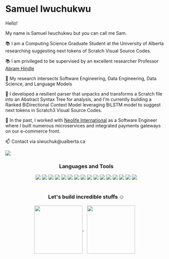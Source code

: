<h1>Samuel Iwuchukwu</h1>
<p>Hello!</p>
<p>My name is Samuel Iwuchukwu but you can call me Sam.</p>
<p>📚 I am a Computing Science Graduate Student at the University of Alberta researching suggesting next tokens of Scratch Visual Source Codes.</p>
<p>📚 I am privileged to be supervised by an excellent researcher Professor <a href = "https://softwareprocess.es/homepage/index.html">Abram Hindle</a></p>
<p>👀 My research intersects Software Engineering, Data Engineering, Data Science, and Language Models<p>
<p>💞️ I developed a resilient parser that unpacks and transforms a Scratch file into an Abstract Syntax Tree for analysis, and I'm currently building a Ranked BiDirectional Context Model leveraging BiLSTM model to suggest next tokens in Scratch3 Visual Source Codes.</p>
<p>💞️ In the past, I worked with <a href = "https://www.neolife.com/">Neolife International</a> as a Software Engineer where I built numerous microservices and integrated payments gateways on our e-commerce front.<p>
<p>📫 Contact via siwuchuk@ualberta.ca</p>


<!--[![Hits](https://hits.seeyoufarm.com/api/count/incr/badge.svg?url=https%3A%2F%2Fgithub.com%2FUncleSamTech&count_bg=%2379C83D&title_bg=%23555555&icon=&icon_color=%23E7E7E7&title=hits&edge_flat=false)](https://hits.seeyoufarm.com)-->

<a href="https://hits.seeyoufarm.com"><img src="https://hits.seeyoufarm.com/api/count/incr/badge.svg?url=https%3A%2F%2Fgithub.com%2FUncleSamTech&count_bg=%2379C83D&title_bg=%23555555&icon=&icon_color=%23E7E7E7&title=hits&edge_flat=false"/></a>

<h3 align="center">Languages and Tools</h3>

<div align="center">
	<img src="https://img.shields.io/badge/Python-3776AB?style=flat&logo=Python&logoColor=white" />
	<img src="https://img.shields.io/badge/Java-F7DF1E?style=flat&logo=Java&logoColor=white" />
	<img src="https://img.shields.io/badge/Kotlin-7F52FF?style=flat&logo=Kotlin&logoColor=white"/>
	<img src="https://img.shields.io/badge/HTML5-E34F26?style=flat&logo=HTML5&logoColor=white" />
	<img src="https://img.shields.io/badge/CSS3-1572B6?style=flat&logo=CSS3&logoColor=white" />
	<img src="https://img.shields.io/badge/JavaScript-F7DF1E?style=flat&logo=JavaScript&logoColor=white" />
	<img src="https://img.shields.io/badge/React-61DAFB?style=flat&logo=React&logoColor=white" />
	<img src="https://img.shields.io/badge/AndroidStudio-3DDC84?style=flat&logo=AndroidStudio&logoColor=white" />
  <img src="https://img.shields.io/badge/C%23-239120?style=for-the-badge&logo=c-sharp&logoColor=white"/>
  <img src = "https://img.shields.io/badge/SQL-4479A1?style=for-the-badge&logo=sql&logoColor=white">
  <img src = "https://img.shields.io/badge/SQLite-003B57?style=for-the-badge&logo=sqlite&logoColor=white">
  <img src = "https://img.shields.io/badge/MySQL-4479A1?style=for-the-badge&logo=mysql&logoColor=white">
  <img src = "https://img.shields.io/badge/MongoDB-47A248?style=for-the-badge&logo=mongodb&logoColor=white">
  <img src = "https://img.shields.io/badge/TensorFlow-FF6F00?style=for-the-badge&logo=tensorflow&logoColor=white">
  <img src = "https://img.shields.io/badge/NLTK-003B57?style=for-the-badge&logo=nltk&logoColor=white">
  <img src = "https://img.shields.io/badge/Postman-FF6C37?style=for-the-badge&logo=postman&logoColor=white">
  
</div>
<br>




<h3 align = "center"> Let's build incredible stuffs ☺ </h3>
<div align="center">
	
</div>

<div align="center">
    <a href='https://git.io/streak-stats' style="margin-right: 10px">
        <img align="center" src="https://github-readme-streak-stats.herokuapp.com?user=UncleSamTech&theme=tokyonight-duo&border_radius=10&date_format=M%20j%5B%2C%20Y%5D&mode=weekly&card_width=465&border=34EBDD&ring=EB0000&stroke=00EBC9" height="150"/>
    </a>
    <a href='https://github.com/UncleSamTech' style="margin-right: 10px">
        <img align="center" src="https://github-readme-stats.vercel.app/api?username=UncleSamTech&show_icons=true&theme=radical&include_all_commits=true&border_radius=10" height="150">
    </a>
</div>
<br>
